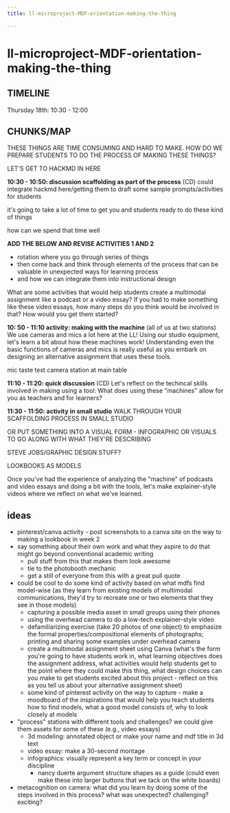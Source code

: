 ```yaml
---
title: ll-microproject-MDF-orientation-making-the-thing

---
```


# ll-microproject-MDF-orientation-making-the-thing
## TIMELINE
Thursday 18th:  10:30 - 12:00

## CHUNKS/MAP

THESE THINGS ARE TIME CONSUMING AND HARD TO MAKE. HOW DO WE PREPARE STUDENTS TO DO THE PROCESS OF MAKING THESE THINGS?

LET'S GET TO HACKMD IN HERE

**10:30 - 10:50: discussion scaffolding as part of the process** (CD)
could integrate hackmd here/getting them to draft some sample prompts/activities for students

it's going to take a lot of time to get you and students ready to do these kind of things

how can we spend that time well

**ADD THE BELOW AND REVISE ACTIVITIES 1 AND 2**
* rotation where you go through series of things 
* then come back and think through elements of the process that can be valuable in unexpected ways for learning process
* and how we can integrate them into instructional design

What are some activities that would help students create a multimodal assignment like a podcast or a video essay? If you had to make something like these video essays, how many steps do you think would be involved in that? How would you get them started?


**10: 50 - 11:10 activity: making with the machine** (all of us at two stations)
We use cameras and mics a lot here at the LL! Using our studio equipment, let's learn a bit about how these machines work! Understanding even the basic functions of cameras and mics is really useful as you embark on designing an alternative assignment that uses these tools.

mic taste test
camera station at main table

**11:10 - 11:20: quick discussion** (CD)
Let's reflect on the techincal skills involved in making using a tool: What does using these "machines" allow for you as teachers and for learners?

**11:30 - 11:50: activity in small studio**
WALK THROUGH YOUR SCAFFOLDING PROCESS IN SMALL STUDIO

OR PUT SOMETHING INTO A VISUAL FORM - INFOGRAPHIC OR VISUALS TO GO ALONG WITH WHAT THEY'RE DESCRIBING

STEVE JOBS/GRAPHIC DESIGN STUFF?

LOOKBOOKS AS MODELS

Once you've had the experience of analyzing the "machine" of podcasts and video essays and doing a bit with the tools, let's make explainer-style videos where we reflect on what we've learned.

## ideas
* pinterest/canva activity - post screenshots to a canva site on the way to making a lookbook in week 2
* say something about their own work and what they aspire to do that might go beyond conventional academic writing
    * pull stuff from this that makes them look awesome
    * tie to the photobooth mechanic
    * get a still of everyone from this with a great pull quote
* could be cool to do some kind of activity based on what mdfs find model-wise (as they learn from existing models of multimodal communications, they'd try to recreate one or two elements that they see in those models)
    * capturing a possible media asset in small groups using their phones
    * using the overhead camera to do a low-tech explainer-style video 
    * defamiliarizing exercise (take 20 photos of one object) to emphasize the formal properties/compositional elements of photographs; printing and sharing some examples under overhead camera
    * create a multimodal assignment sheet using Canva (what's the form you're going to have students work in, what learning objectives does the assignment address, what activities would help students get to the point where they could make this thing, what design choices can you make to get students excited about this project - reflect on this as you tell us about your alternative assignment sheet)
    * some kind of pinterest activity on the way to capture - make a moodboard of the inspirations that would help you teach students how to find models, what a good model consists of, why to look closely at models
* "process" stations with different tools and challenges? we could give them assets for some of these (e.g., video essays)
    * 3d modeling: annotated object or make your name and mdf title in 3d text
    * video essay: make a 30-second montage
    * infographics: visually represent a key term or concept in your discipline
        * nancy duerte argument structure shapes as a guide (could even make these into larger buttons that we tack on the white boards)
* metacognition on camera: what did you learn by doing some of the steps involved in this process? what was unexpected? challenging? exciting?

